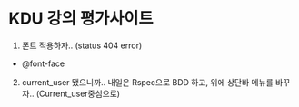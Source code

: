 # KDU 강의 평가사이트

1. 폰트 적용하자.. (status 404 error) 
 - @font-face

2. current_user 됐으니까.. 내일은 Rspec으로 BDD 하고, 위에 상단바 메뉴를 바꾸자.. (Current_user중심으로)